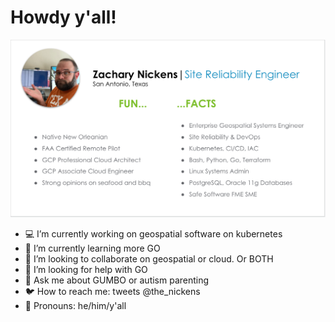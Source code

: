 # Howdy y'all! 

![about zac](funcard.png)

- :computer: I’m currently working on geospatial software on kubernetes
- :school_satchel: I’m currently learning more GO 
- :busts_in_silhouette: I’m looking to collaborate on geospatial or cloud. Or BOTH
- 🤔 I’m looking for help with GO
- 💬 Ask me about GUMBO or autism parenting
- :bird: How to reach me: tweets @the_nickens
- :thought_balloon: Pronouns: he/him/y'all


<!--
**TorchNickens/TorchNickens** is a ✨ _special_ ✨ repository because its `README.md` (this file) appears on your GitHub profile.

Here are some ideas to get you started:

- 🔭 I’m currently working on ...
- 🌱 I’m currently learning ...
- 👯 I’m looking to collaborate on ...
- 🤔 I’m looking for help with ...
- 💬 Ask me about ...
- 📫 How to reach me: ...
- 😄 Pronouns: ...
- ⚡ Fun fact: ...
-->
